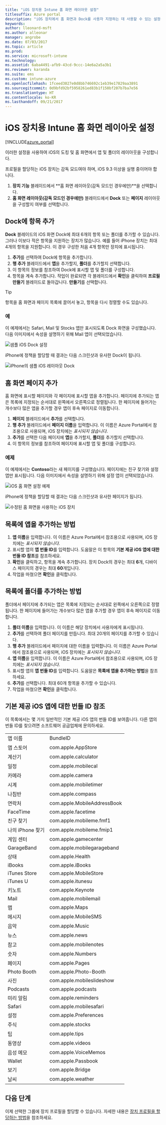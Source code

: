 ```yaml
---
title: "iOS 장치용 Intune 홈 화면 레이아웃 설정"
titlesuffix: Azure portal
description: "iOS 장치에서 홈 화면과 Dock를 사용자 지정하는 데 사용할 수 있는 설정을 알아봅니다.\""
keywords: 
author: lleonard-msft
ms.author: alleonar
manager: angrobe
ms.date: 07/03/2017
ms.topic: article
ms.prod: 
ms.service: microsoft-intune
ms.technology: 
ms.assetid: 6aba4491-afb9-43cd-9ccc-14e6a2a5a3b1
ms.reviewer: karanda
ms.suite: ems
ms.custom: intune-azure
ms.openlocfilehash: 1fceed3027e0d8bb746692c1eb39e17829aa3891
ms.sourcegitcommit: 0d9bfd92bf5958261ed83b1f150bf207b7ba7e56
ms.translationtype: HT
ms.contentlocale: ko-KR
ms.lasthandoff: 09/21/2017
---
```

# <a name="intune-home-screen-layout-settings-for-ios-devices"></a>iOS 장치용 Intune 홈 화면 레이아웃 설정

[!INCLUDE[azure_portal](./includes/azure_portal.md)]

이러한 설정을 사용하여 iOS의 도킹 및 홈 화면에서 앱 및 폴더의 레이아웃을 구성합니다.

프로필을 할당하는 iOS 장치는 감독 모드여야 하며, iOS 9.3 이상을 실행 중이어야 합니다.

1. **장치 기능** 블레이드에서 **홈 화면 레이아웃(감독 모드인 경우에만)**을 선택합니다.
2. **홈 화면 레이아웃(감독 모드인 경우에만)** 블레이드에서 **Dock** 또는 **페이지** 레이아웃을 구성할지 여부를 선택합니다.

## <a name="add-items-to-the-dock"></a>Dock에 항목 추가

**Dock** 블레이드의 iOS 화면 Dock에 최대 6개의 항목 또는 폴더를 추가할 수 있습니다. 그러나 이보다 적은 항목을 지원하는 장치가 많습니다. 예를 들어 iPhone 장치는 최대 4개의 항목을 지원합니다. 이 경우 구성한 처음 4개 항목만 장치에 표시됩니다.

1. **추가**를 선택하여 Dock에 항목을 추가합니다.
2. **행 추가** 블레이드에서 **앱**을 추가할지, **폴더**를 추가할지 선택합니다.
3. 이 항목의 정보를 참조하여 Dock에 표시할 앱 및 폴더를 구성합니다.
4. 항목을 계속 추가합니다. 작업이 완료되면 각 블레이드에서 **확인**을 클릭하여 **프로필 만들기** 블레이드로 돌아갑니다. **만들기**를 선택합니다.

>[!TIP]
> 항목을 홈 화면과 페이지 목록에 끌어서 놓고, 항목을 다시 정렬할 수도 있습니다. 

### <a name="example"></a>예

이 예제에서는 Safari, Mail 및 Stocks 앱만 표시되도록 Dock 화면을 구성했습니다. 다음 이미지에서 속성을 설명하기 위해 Mail 앱이 선택되었습니다.

![샘플 iOS Dock 설정](http://i.imgur.com/FfFiUcP.png)

iPhone에 정책을 할당할 때 결과는 다음 스크린샷과 유사한 Dock이 됩니다.

![iPhone의 샘플 iOS 레이아웃 Dock](http://i.imgur.com/bAgCe8F.png)

## <a name="add-home-screen-pages"></a>홈 화면 페이지 추가

홈 화면에 표시할 페이지와 각 페이지에 표시할 앱을 추가합니다. 페이지에 추가되는 앱은 목록에 지정되는 순서대로 왼쪽에서 오른쪽으로 정렬됩니다. 한 페이지에 들어가는 개수보다 많은 앱을 추가할 경우 앱이 후속 페이지로 이동합니다.


1. **페이지** 블레이드에서 **추가**를 선택합니다.
2. **행 추가** 블레이드에서 **페이지 이름**을 입력합니다. 이 이름은 Azure Portal에서 참조용으로 사용되며, iOS 장치에는 *표시되지 않습니다*.
3. **추가**를 선택한 다음 페이지에 **앱**을 추가할지, **폴더**를 추가할지 선택합니다.
4. 이 항목의 정보를 참조하여 페이지에 표시할 앱 및 폴더를 구성합니다.

### <a name="example"></a>예제

이 예제에서는 **Contoso**라는 새 페이지를 구성했습니다. 페이지에는 친구 찾기와 설정 앱만 표시됩니다. 다음 이미지에서 속성을 설명하기 위해 설정 앱이 선택되었습니다.

![iOS 홈 화면 설정 예제](http://i.imgur.com/Jc2OxyX.png)

iPhone에 정책을 할당할 때 결과는 다음 스크린샷과 유사한 페이지가 됩니다.

![수정된 홈 화면을 사용하는 iOS 장치](http://i.imgur.com/Bd37PHa.png)

## <a name="how-to-add-an-app-to-the-list"></a>목록에 앱을 추가하는 방법

1. **앱 이름**을 입력합니다. 이 이름은 Azure Portal에서 참조용으로 사용되며, iOS 장치에는 *표시되지 않습니다*.
2. 표시할 앱의 **앱 번들 ID**를 입력합니다. 도움말은 이 항목의 **기본 제공 iOS 앱에 대한 번들 ID 참조**를 참조하세요.
3. **확인**을 클릭하고, 항목을 계속 추가합니다. 장치 Dock의 경우는 최대 **6**개, 디바이스 페이지의 경우는 최대 **60**개입니다.
4. 작업을 마쳤으면 **확인**을 클릭합니다.

## <a name="how-to-add-a-folder-to-the-list"></a>목록에 폴더를 추가하는 방법

폴더에서 페이지에 추가되는 앱은 목록에 지정되는 순서대로 왼쪽에서 오른쪽으로 정렬됩니다. 한 페이지에 들어가는 개수보다 많은 앱을 추가할 경우 앱이 후속 페이지로 이동합니다.

1. **폴더 이름**을 입력합니다. 이 이름은 해당 장치에서 사용자에게 표시됩니다.
2. **추가**를 선택하여 폴더 페이지를 만듭니다. 최대 20개의 페이지를 추가할 수 있습니다.
3. **행 추가** 블레이드에서 페이지에 대한 이름을 입력합니다. 이 이름은 Azure Portal에서 참조용으로 사용되며, iOS 장치에는 *표시되지 않습니다*.
3. **앱 이름**을 입력합니다. 이 이름은 Azure Portal에서 참조용으로 사용되며, iOS 장치에는 *표시되지 않습니다*.
2. 표시할 앱의 **앱 번들 ID**를 입력합니다. 도움말은 **목록에 앱을 추가하는 방법**을 참조하세요.
3. **추가**를 선택합니다. 최대 60개 항목을 추가할 수 있습니다.
4. 작업을 마쳤으면 **확인**을 클릭합니다.


## <a name="bundle-id-reference-for-built-in-ios-apps"></a>기본 제공 iOS 앱에 대한 번들 ID 참조

이 목록에서는 몇 가지 일반적인 기본 제공 iOS 앱의 번들 ID를 보여줍니다. 다른 앱의 번들 ID를 찾으려면 소프트웨어 공급업체에 문의하세요. 

|||
|-|-|
|앱 이름|BundleID|
|앱 스토어|com.apple.AppStore|
|계산기|com.apple.calculator|
|일정|com.apple.mobilecal|
|카메라|com.apple.camera|
|시계|com.apple.mobiletimer|
|나침반|com.apple.compass|
|연락처|com.apple.MobileAddressBook|
|FaceTime|com.apple.facetime|
|친구 찾기|com.apple.mobileme.fmf1|
|나의 iPhone 찾기|com.apple.mobileme.fmip1|
|게임 센터|com.apple.gamecenter|
|GarageBand|com.apple.mobilegarageband|
|상태|com.apple.Health|
|iBooks|com.apple.iBooks|
|iTunes Store|com.apple.MobileStore|
|iTunes U|com.apple.itunesu|
|키노트|com.apple.Keynote|
|Mail|com.apple.mobilemail|
|맵|com.apple.Maps|
|메시지|com.apple.MobileSMS|
|음악|com.apple.Music|
|뉴스|com.apple.news|
|참고|com.apple.mobilenotes|
|숫자|com.apple.Numbers|
|페이지|com.apple.Pages|
|Photo Booth|com.apple.Photo-Booth|
|사진|com.apple.mobileslideshow|
|Podcasts|com.apple.podcasts|
|미리 알림|com.apple.reminders|
|Safari|com.apple.mobilesafari|
|설정|com.apple.Preferences|
|주식|com.apple.stocks|
|팁|com.apple.tips|
|동영상|com.apple.videos|
|음성 메모|com.apple.VoiceMemos|
|Wallet|com.apple.Passbook|
|보기|com.apple.Bridge|
|날씨|com.apple.weather|


## <a name="next-steps"></a>다음 단계

이제 선택한 그룹에 장치 프로필을 할당할 수 있습니다. 자세한 내용은 [장치 프로필을 할당하는 방법](device-profile-assign.md)을 참조하세요.

